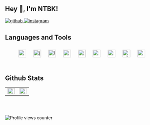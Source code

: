 ## Hey 👋, I'm NTBK!  
  

<a href="https://github.com/ntbk-source" target="_blank">
  <img src=https://img.shields.io/badge/github-%2324292e.svg?&style=for-the-badge&logo=github&logoColor=white alt=github style="margin-bottom: 5px;" />
</a>
<a href="https://instagram.com/ntbk-source" target="_blank">
  <img src=https://img.shields.io/badge/instagram-%23000000.svg?&style=for-the-badge&logo=instagram&logoColor=white alt=instagram style="margin-bottom: 5px;" />
</a>  
  

<br/>

## Languages and Tools  
<div align="center">
  <img src="https://i.ibb.co/NZS5Q4F/express.png" alt="express" height="25" style="margin: 10px" />
  <img src="https://i.ibb.co/5cFJqJQ/js.png" alt="js" height="25" style="margin: 10px" />
  <img src="https://i.ibb.co/RSDWRM7/laravel.png" alt="laravel" height="25" style="margin: 10px" />
  <img src="https://i.ibb.co/Wt5z0wd/mongodb.png" alt="mongodb" height="25" style="margin: 10px" />
  <img src="https://i.ibb.co/gmFqTZ9/mysql.png" alt="mysql" height="25" style="margin: 10px" />
  <img src="https://i.ibb.co/DLS3fqk/nextjs.png" alt="nextjs" height="25" style="margin: 10px" />
  <img src="https://i.ibb.co/4ZY2nkp/nodejs.png" alt="nodejs" height="25" style="margin: 10px" />
  <img src="https://i.ibb.co/wwLVS6f/php.png" alt="php" height="25" style="margin: 10px" />
  <img src="https://i.ibb.co/RTYVM3Y/vuejs.png" alt="vuejs" height="25" style="margin: 10px" />
</div>  

<br/>  


## Github Stats  
<table><tr><td valign="top" width="50%">

<img src="https://github-readme-stats.vercel.app/api?username=ntbk-source&show_icons=true&count_private=true&hide_border=true" align="left" style="width: 100%" />

</td><td valign="top" width="50%">

<img src="https://github-readme-stats.vercel.app/api/top-langs/?username=ntbk-source&hide_border=true&layout=compact" align="left" style="width: 100%" />

</td></tr></table>  

<br/>  

  

<br/>  

![Profile views counter](https://komarev.com/ghpvc/?username=rishavanand&&style=flat-square)  
